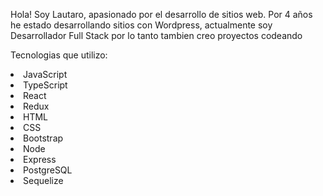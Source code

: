 Hola! Soy Lautaro, apasionado por el desarrollo de sitios web. Por 4 años he estado desarrollando sitios con Wordpress, actualmente soy Desarrollador Full Stack por lo tanto tambien creo proyectos codeando 

Tecnologias que utilizo:
  <li>JavaScript</li>
  <li>TypeScript</li>
  <li>React</li>
  <li>Redux</li>
  <li>HTML</li>
  <li>CSS</li>
  <li>Bootstrap</li>
  <li>Node</li>
  <li>Express</li>
  <li>PostgreSQL</li>
  <li>Sequelize</li>


<!---
LautiOcampo/LautiOcampo is a ✨ special ✨ repository because its `README.md` (this file) appears on your GitHub profile.
You can click the Preview link to take a look at your changes.
--->
